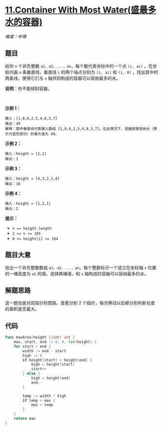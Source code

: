 # [11.Container With Most Water(盛最多水的容器)](https://leetcode-cn.com/problems/container-with-most-water/)

*难度：中等*

## 题目

给你 `n` 个非负整数 `a1，a2，...，an`，每个数代表坐标中的一个点 `(i, ai)` 。在坐标内画 `n` 条垂直线，垂直线 `i` 的两个端点分别为 `(i, ai)` 和 `(i, 0)` 。找出其中的两条线，使得它们与 `x` 轴共同构成的容器可以容纳最多的水。

**说明**：你不能倾斜容器。

 

**示例 1：**

```
输入：[1,8,6,2,5,4,8,3,7]
输出：49 
解释：图中垂直线代表输入数组 [1,8,6,2,5,4,8,3,7]。在此情况下，容器能够容纳水（表示为蓝色部分）的最大值为 49。
```

**示例 2：**
```
输入：height = [1,1]
输出：1
```

**示例 3：**
```
输入：height = [4,3,2,1,4]
输出：16
```

**示例 4：**
```
输入：height = [1,2,1]
输出：2
```

**提示：**

- `n == height.length`
- `2 <= n <= 105`
- `0 <= height[i] <= 104`

## 题目大意

给出一个非负整数数组 `a1，a2，...，an`，每个整数标识一个竖立在坐标轴 `x` 位置的一堵高度为 `a1` 的墙，选择两堵墙，和 `x` 轴构成的容器可以容纳最多的水。

## 解题思路

这一题也是对双指针的思路。首尾分别 2 个指针，每次移动以后都分别判断长度的乘积是否最大。

## 代码

```go
func maxArea(height []int) int {
	max, start, end := 0, 0, len(height)-1
	for start < end {
		width := end - start
		high := 0
		if height[start] < height[end] {
			high = height[start]
			start++
		} else {
			high = height[end]
			end--
		}

		temp := width * high
		if temp > max {
			max = temp
		}
	}
	return max
}
```